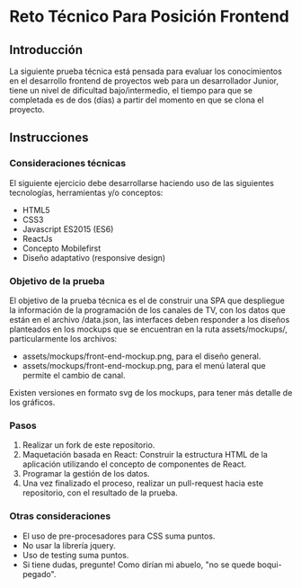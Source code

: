 # Reto Técnico Para Posición Frontend

## Introducción

La siguiente prueba técnica está pensada para evaluar los conocimientos en el desarrollo frontend de proyectos web para un desarrollador Junior, tiene un nivel de dificultad bajo/intermedio, el tiempo para que se completada es de dos (días) a partir del momento en que se clona el proyecto.

## Instrucciones

### Consideraciones técnicas

El siguiente ejercicio debe desarrollarse haciendo uso de las siguientes tecnologías, herramientas y/o conceptos:

- HTML5
- CSS3
- Javascript ES2015 (ES6)
- ReactJs
- Concepto Mobilefirst
- Diseño adaptativo (responsive design)

### Objetivo de la prueba

El objetivo de la prueba técnica es el de construir una SPA que despliegue la información de la programación de los canales de TV, con los datos que están en el archivo /data.json, las interfaces deben responder a los diseños planteados en los mockups que se encuentran en la ruta assets/mockups/, particularmente los archivos:

- assets/mockups/front-end-mockup.png, para el diseño general.
- assets/mockups/front-end-mockup.png, para el menú lateral que permite el cambio de canal.

Existen versiones en formato svg de los mockups, para tener más detalle de los gráficos.

### Pasos

1. Realizar un fork de este repositorio.
2. Maquetación basada en React: Construir la estructura HTML de la aplicación utilizando el concepto de componentes de React.
3. Programar la gestión de los datos.
4. Una vez finalizado el proceso, realizar un pull-request hacia este repositorio, con el resultado de la prueba.


### Otras consideraciones

- El uso de pre-procesadores para CSS suma puntos.
- No usar la librería jquery.
- Uso de testing suma puntos.
- Si tiene dudas, pregunte! Como dirían mi abuelo, "no se quede boqui-pegado".
